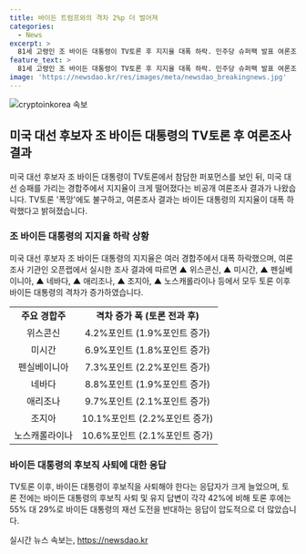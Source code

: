 ```yaml
---
title: 바이든 트럼프와의 격차 2%p 더 벌어져
categories:
  - News
excerpt: >
  81세 고령인 조 바이든 대통령이 TV토론 후 지지율 대폭 하락. 민주당 슈퍼팩 발표 여론조사에 따르면, 바이든 대통령과 트럼프 전 대통령 간 격차는 경합주 전체적으로 2%포인트 가량 벌어졌다. 특히 바이든 대통령의 후보직 사퇴에 대한 반대가 압도적으로 많아지고, 대타 후보들의 성과가 더 뛰어났다는 분석도 나왔다. 뉴햄프셔나 버지니아주에서도 트럼프 전 대통령에게 밀리는 모습을 보였고, 바이든 대통령의 호감도도 급락한 것으로 밝혀졌다.
feature_text: >
  81세 고령인 조 바이든 대통령이 TV토론 후 지지율 대폭 하락. 민주당 슈퍼팩 발표 여론조사에 따르면, 바이든 대통령과 트럼프 전 대통령 간 격차는 경합주 전체적으로 2%포인트 가량 벌어졌다. 특히 바이든 대통령의 후보직 사퇴에 대한 반대가 압도적으로 많아지고, 대타 후보들의 성과가 더 뛰어났다는 분석도 나왔다. 뉴햄프셔나 버지니아주에서도 트럼프 전 대통령에게 밀리는 모습을 보였고, 바이든 대통령의 호감도도 급락한 것으로 밝혀졌다.
image: 'https://newsdao.kr/res/images/meta/newsdao_breakingnews.jpg'
---
```


<p><img src="https://newsdao.kr/res/images/meta/newsdao_breakingnews.jpg" alt="cryptoinkorea 속보" /></p>

<h2 data-ke-size="size26">미국 대선 후보자 조 바이든 대통령의 TV토론 후 여론조사 결과</h2>

<p data-ke-size="size16">미국 대선 후보자 조 바이든 대통령이 TV토론에서 참담한 퍼포먼스를 보인 뒤, 미국 대선 승패를 가리는 경합주에서 지지율이 크게 떨어졌다는 비공개 여론조사 결과가 나왔습니다. TV토론 '폭망'에도 불구하고, 여론조사 결과는 바이든 대통령의 지지율이 대폭 하락했다고 밝혀졌습니다.</p>

<h3 data-ke-size="size22">조 바이든 대통령의 지지율 하락 상황</h3>

<p data-ke-size="size16">미국 대선 후보자 조 바이든 대통령의 지지율은 여러 경합주에서 대폭 하락했으며, 여론조사 기관인 오픈랩에서 실시한 조사 결과에 따르면 ▲ 위스콘신, ▲ 미시간, ▲ 펜실베이니아, ▲ 네바다, ▲ 애리조나, ▲ 조지아, ▲ 노스캐롤라이나 등에서 모두 토론 이후 바이든 대통령의 격차가 증가하였습니다.</p>

<table>
    <tr>
        <td style="text-align: center; height: 17px;"><b>주요 경합주</b></td>
        <td style="text-align: center; height: 17px;"><b>격차 증가 폭 (토론 전과 후)</b></td>
    </tr>
    <tr>
        <td style="text-align: center; height: 17px;">위스콘신</td>
        <td style="text-align: center; height: 17px;">4.2%포인트 (1.9%포인트 증가)</td>
    </tr>
    <tr>
        <td style="text-align: center; height: 17px;">미시간</td>
        <td style="text-align: center; height: 17px;">6.9%포인트 (1.8%포인트 증가)</td>
    </tr>
    <tr>
        <td style="text-align: center; height: 17px;">펜실베이니아</td>
        <td style="text-align: center; height: 17px;">7.3%포인트 (2.2%포인트 증가)</td>
    </tr>
    <tr>
        <td style="text-align: center; height: 17px;">네바다</td>
        <td style="text-align: center; height: 17px;">8.8%포인트 (1.9%포인트 증가)</td>
    </tr>
    <tr>
        <td style="text-align: center; height: 17px;">애리조나</td>
        <td style="text-align: center; height: 17px;">9.7%포인트 (2.1%포인트 증가)</td>
    </tr>
    <tr>
        <td style="text-align: center; height: 17px;">조지아</td>
        <td style="text-align: center; height: 17px;">10.1%포인트 (2.2%포인트 증가)</td>
    </tr>
    <tr>
        <td style="text-align: center; height: 17px;">노스캐롤라이나</td>
        <td style="text-align: center; height: 17px;">10.6%포인트 (2.1%포인트 증가)</td>
    </tr>
</table>

<h3 data-ke-size="size22">바이든 대통령의 후보직 사퇴에 대한 응답</h3>

<p data-ke-size="size16">TV토론 이후, 바이든 대통령이 후보직을 사퇴해야 한다는 응답자가 크게 늘었으며, 토론 전에는 바이든 대통령의 후보직 사퇴 및 유지 답변이 각각 42%에 비해 토론 후에는 55% 대 29%로 바이든 대통령의 재선 도전을 반대하는 응답이 압도적으로 더 많았습니다.</p>
실시간 뉴스 속보는, <a href="https://newsdao.kr" rel="dofollow">https://newsdao.kr</a>


